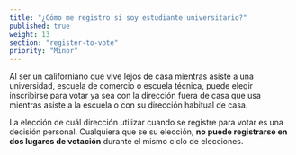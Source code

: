 ```yaml
---
title: "¿Cómo me registro si soy estudiante universitario?"
published: true
weight: 13
section: "register-to-vote"
priority: "Minor"
---
```

Al ser un californiano que vive lejos de casa mientras asiste a una universidad, escuela de comercio o escuela técnica, puede elegir inscribirse para votar ya sea con la dirección fuera de casa que usa mientras asiste a la escuela o con su dirección habitual de casa.  

La elección de cuál dirección utilizar cuando se registre para votar es una decisión personal. Cualquiera que se su elección, **no puede registrarse en dos lugares de votación** durante el mismo ciclo de elecciones.
